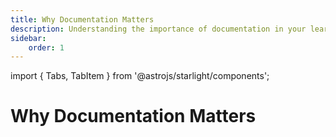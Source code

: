 ```yaml
---
title: Why Documentation Matters
description: Understanding the importance of documentation in your learning journey.
sidebar:
    order: 1
---
```


import { Tabs, TabItem } from '@astrojs/starlight/components';

# Why Documentation Matters